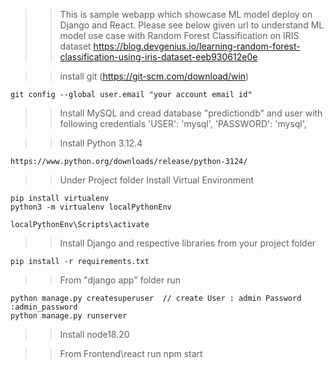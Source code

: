 >>This is sample webapp which showcase ML model deploy on Django and React. Please see below given url to understand ML model use case with Random Forest Classification on IRIS dataset
>>https://blog.devgenius.io/learning-random-forest-classification-using-iris-dataset-eeb930612e0e



 >> install git  (https://git-scm.com/download/win)

	git config --global user.email "your account email id"


>> Install MySQL and cread database "predictiondb" and user  with following credentials
        'USER': 'mysql',
        'PASSWORD': 'mysql',
		
>> Install Python 3.12.4

	https://www.python.org/downloads/release/python-3124/

>> Under Project folder  Install Virtual Environment

	pip install virtualenv
	python3 -m virtualenv localPythonEnv
	
	localPythonEnv\Scripts\activate


>> Install Django and respective libraries from your project folder

	pip install -r requirements.txt 

>> From "django app" folder run

	python manage.py createsuperuser  // create User : admin Password :admin_password
	python manage.py runserver

		
>> Install node18.20


>> From Frontend\react run
npm start


